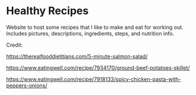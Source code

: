 # Healthy Recipes
Website to host some recipes that I like to make and eat for working out. Includes pictures, descriptions, ingredients, steps, and nutrition info.

Credit: 

https://therealfooddietitians.com/5-minute-salmon-salad/

https://www.eatingwell.com/recipe/7934170/ground-beef-potatoes-skillet/

https://www.eatingwell.com/recipe/7918133/spicy-chicken-pasta-with-peppers-onions/

